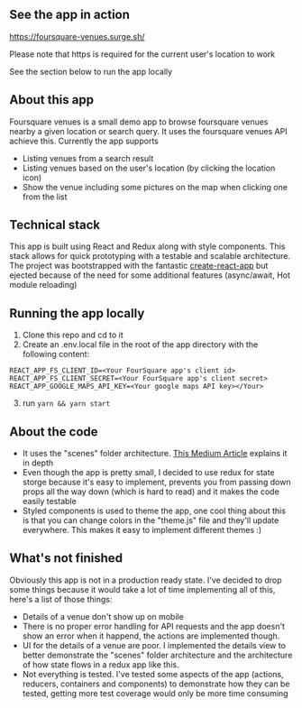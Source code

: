 ## See the app in action
https://foursquare-venues.surge.sh/

Please note that https is required for the current user's location to work

See the section below to run the app locally

## About this app
Foursquare venues is a small demo app to browse foursquare venues nearby a given location or search query.
It uses the foursquare venues API achieve this. Currently the app supports

- Listing venues from a search result
- Listing venues based on the user's location (by clicking the location icon)
- Show the venue including some pictures on the map when clicking one from the list

## Technical stack
This app is built using React and Redux along with style components. This stack allows for quick prototyping with a testable and scalable architecture. The project was bootstrapped with the fantastic [create-react-app](https://github.com/facebookincubator/create-react-app) but ejected because of the need for some additional features (async/await, Hot module reloading)

## Running the app locally
1. Clone this repo and cd to it
2. Create an .env.local file in the root of the app directory with the following content:
```
REACT_APP_FS_CLIENT_ID=<Your FourSquare app's client id>
REACT_APP_FS_CLIENT_SECRET=<Your FourSquare app's client secret>
REACT_APP_GOOGLE_MAPS_API_KEY=<Your google maps API key></Your>
```
3. run `yarn && yarn start`

## About the code
- It uses the "scenes" folder architecture. [This Medium Article](https://medium.com/@alexmngn/how-to-better-organize-your-react-applications-2fd3ea1920f1) explains it in depth
- Even though the app is pretty small, I decided to use redux for state storge because it's easy to implement, prevents you from passing down props all the way down (which is hard to read) and it makes the code easily testable
- Styled components is used to theme the app, one cool thing about this is that you can change colors in the "theme.js" file and they'll update everywhere. This makes it easy to implement different themes :)

## What's not finished
Obviously this app is not in a production ready state. I've decided to drop some things because it would take a lot of time implementing all of this, here's a list of those things:

- Details of a venue don't show up on mobile
- There is no proper error handling for API requests and the app doesn't show an error when it happend, the actions are implemented though.
- UI for the details of a venue are poor. I implemented the details view to better demonstrate the "scenes" folder architecture and the architecture of how state flows in a redux app like this.
- Not everything is tested. I've tested some aspects of the app (actions, reducers, containers and components) to demonstrate how they can be tested, getting more test coverage would only be more time consuming

